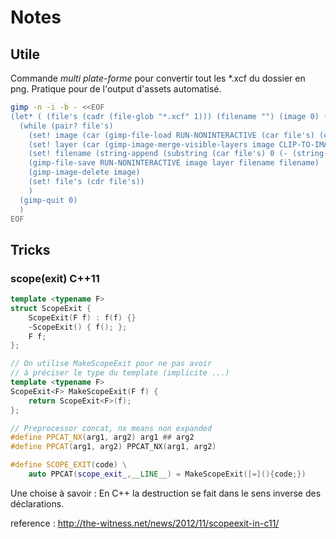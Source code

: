 # Notes #
## Utile ##
Commande *multi plate-forme* pour convertir tout les *.xcf du dossier en png.
Pratique pour de l'output d'assets automatisé.

```sh
gimp -n -i -b - <<EOF
(let* ( (file's (cadr (file-glob "*.xcf" 1))) (filename "") (image 0) (layer 0) )
  (while (pair? file's)
    (set! image (car (gimp-file-load RUN-NONINTERACTIVE (car file's) (car file's))))
    (set! layer (car (gimp-image-merge-visible-layers image CLIP-TO-IMAGE)))
    (set! filename (string-append (substring (car file's) 0 (- (string-length (car file's)) 4)) ".png"))
    (gimp-file-save RUN-NONINTERACTIVE image layer filename filename)
    (gimp-image-delete image)
    (set! file's (cdr file's))
    )
  (gimp-quit 0)
  )
EOF
```

## Tricks ##
### scope(exit) C++11 ###

```c++
template <typename F>
struct ScopeExit {
	ScopeExit(F f) : f(f) {}
	~ScopeExit() { f(); };
	F f;
};

// On utilise MakeScopeExit pour ne pas avoir
// à préciser le type du template (implicite ...)
template <typename F>
ScopeExit<F> MakeScopeExit(F f) {
	return ScopeExit<F>(f);
};

// Preprocessor concat, nx means non expanded
#define PPCAT_NX(arg1, arg2) arg1 ## arg2
#define PPCAT(arg1, arg2) PPCAT_NX(arg1, arg2)

#define SCOPE_EXIT(code) \
	auto PPCAT(scope_exit_,__LINE__) = MakeScopeExit([=](){code;})

```
Une choise à savoir :
En C++ la destruction se fait dans le sens inverse des déclarations.

reference : http://the-witness.net/news/2012/11/scopeexit-in-c11/
